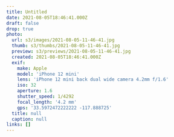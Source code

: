 ```yaml
---
title: Untitled
date: 2021-08-05T18:46:41.000Z
draft: false
drop: true
photo:
  url: s3/images/2021-08-05-11-46-41.jpg
  thumb: s3/thumbs/2021-08-05-11-46-41.jpg
  preview: s3/previews/2021-08-05-11-46-41.jpg
  created: 2021-08-05T18:46:41.000Z
  exif:
    make: Apple
    model: 'iPhone 12 mini'
    lens: 'iPhone 12 mini back dual wide camera 4.2mm f/1.6'
    iso: 32
    aperture: 1.6
    shutter_speed: 1/4292
    focal_length: '4.2 mm'
    gps: '33.5972472222222 -117.888725'
  title: null
  caption: null
links: []
---
```


